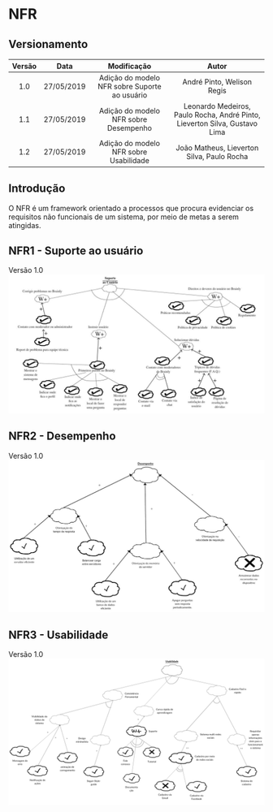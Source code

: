 # NFR

## Versionamento
|  Versão | Data | Modificação | Autor |
|  :------: | :------: | :------: | :------: |
| 1.0 | 27/05/2019 | Adição do modelo NFR sobre Suporte ao usuário | André Pinto, Welison Regis |
| 1.1 | 27/05/2019 | Adição do modelo NFR sobre Desempenho | Leonardo Medeiros, Paulo Rocha, André Pinto, Lieverton Silva, Gustavo Lima |
| 1.2 | 27/05/2019 | Adição do modelo NFR sobre Usabilidade | João Matheus, Lieverton Silva, Paulo Rocha|

## Introdução
O NFR é um framework orientado a processos que procura evidenciar os requisitos não funcionais de um sistema, por meio de metas a serem atingidas.

## NFR1 - Suporte ao usuário
Versão 1.0
![nfr_suporte](images/nfr/nfr_v1_suporte_ao_usuario.jpg)

## NFR2 - Desempenho
Versão 1.0
![nfr_desempenho](images/nfr/nfr_v1_desempenho.jpg)

## NFR3 - Usabilidade
Versão 1.0
![nfr_usabilidade](images/nfr/nfr_v1_usabilidade.png)